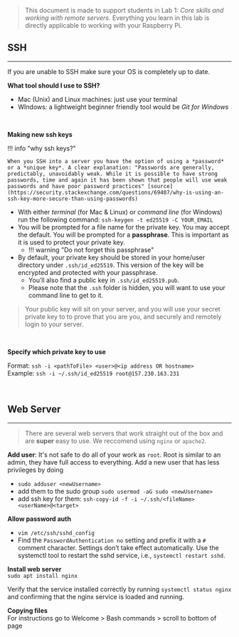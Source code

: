 
> This document is made to support students in Lab 1: *Core skills and working with remote servers*. Everything you learn in this lab is directly applicable to working with your Raspberry Pi.


## SSH
---

If you are unable to SSH make sure your OS is completely up to date.

**What tool should I use to SSH?**

* Mac (Unix) and Linux machines: just use your terminal
* WIndows: a lightweight beginner friendly tool would be *Git for Windows*

<br>

**Making new ssh keys**

!!! info "why ssh keys?"

    When you SSH into a server you have the option of using a *password* or a *unique key*. A clear explanation: "Passwords are generally, predictably, unavoidably weak. While it is possible to have strong passwords, time and again it has been shown that people will use weak passwords and have poor password practices" [source](https://security.stackexchange.com/questions/69407/why-is-using-an-ssh-key-more-secure-than-using-passwords)


* With either *terminal* (for Mac & Linux) or *command line* (for Windows) run the following command: `ssh-keygen -t ed25519 -C YOUR_EMAIL` 
* You will be prompted for a file name for the private key. You may accept the default.
You will be prompted for a **passphrase**. This is important as it is used to protect your private key.
    * !!! warning "Do not forget this passphrase"
* By default, your private key should be stored in your home/user directory under `.ssh/id_ed25519`. This version of the key will be encrypted and protected with your passphrase. 
    * You’ll also find a public key in `.ssh/id_ed25519.pub`. 
    * Please note that the `.ssh` folder is hidden, you will want to use your command line to get to it.

> Your public key will sit on your server, and you will use your secret private key to to prove that you are you, and securely and remotely login to your server.

<br>

**Specify which private key to use**

Format: `ssh -i <pathToFile> <user>@<ip address OR hostname>` <br>
Example: `ssh -i ~/.ssh/id_ed25519 root@157.230.163.231`

<br>

## Web Server
---

> There are several web servers that work straight out of the box and are **super** easy to use. We reccomend using `nginx` or `apache2`.

**Add user**: It's not safe to do all of your work as `root`. Root is similar to an admin, they have full access to everything. Add a new user that has less privileges by doing 


* `sudo adduser <newUsername>`
* add them to the sudo group `sudo usermod -aG sudo <newUsername>`
* add ssh key for them: `ssh-copy-id -f -i ~/.ssh/<fileName> <userName>@<target>`

**Allow password auth** 
* `vim /etc/ssh/sshd_config`
* Find the `PasswordAuthentication no` setting and prefix it with a `#` comment character.
Settings don’t take effect automatically. Use the systemctl tool to restart the sshd service, i.e., `systemctl restart sshd`.



**Install web server** <br>
`sudo apt install nginx`

Verify that the service installed correctly by running `systemctl status nginx` and confirming that the nginx service is loaded and running.

**Copying files** <br>
For instructions go to Welcome > Bash commands > scroll to bottom of page

<br>